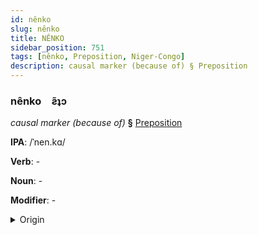 ```yaml
---
id: nênko
slug: nênko
title: NÊNKO
sidebar_position: 751
tags: [nênko, Preposition, Niger-Congo]
description: causal marker (because of) § Preposition
---
```


### nênko&emsp;<span kind="abugida">ƨ̃ʇɔ</span>

*causal marker (because of)* **§** [Preposition](../../tags/Preposition)

**IPA**: /ˈnen.kɑ/

**Verb**: -

**Noun**: -

**Modifier**: -

<details>
    <summary>Origin</summary>
    Zulu ngenxa /ŋ(ɡ)eŋka/<br/>
    <em>Niger-Congo Language Family</em>
</details>